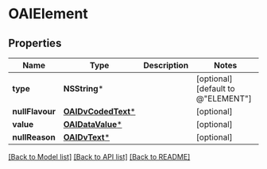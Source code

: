 # OAIElement

## Properties
Name | Type | Description | Notes
------------ | ------------- | ------------- | -------------
**type** | **NSString*** |  | [optional] [default to @"ELEMENT"]
**nullFlavour** | [**OAIDvCodedText***](OAIDvCodedText.md) |  | [optional] 
**value** | [**OAIDataValue***](OAIDataValue.md) |  | [optional] 
**nullReason** | [**OAIDvText***](OAIDvText.md) |  | [optional] 

[[Back to Model list]](../README.md#documentation-for-models) [[Back to API list]](../README.md#documentation-for-api-endpoints) [[Back to README]](../README.md)


